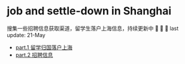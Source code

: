 # job and settle-down in Shanghai
搜集一些招聘信息获取渠道，留学生落户上海信息，持续更新中 :muscle: :muscle: :muscle:
last update: 21-May


- [part.1 留学归国落户上海](settle-down/readme.md)
- [part.2 招聘信息](Job/readme.md)
